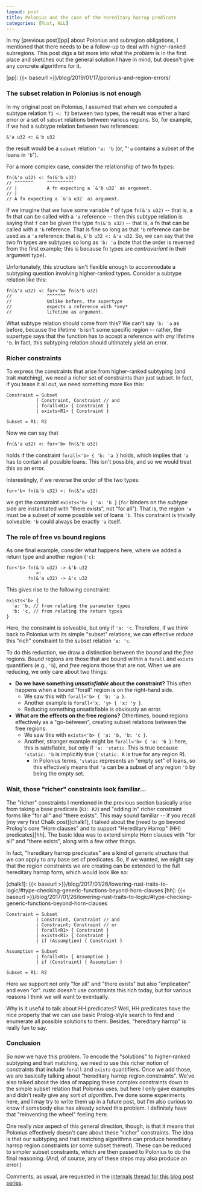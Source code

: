 ```yaml
---
layout: post
title: Polonius and the case of the hereditary harrop predicate
categories: [Rust, NLL]
---
```


In my [previous post][pp] about Polonius and subregion obligations, I
mentioned that there needs to be a follow-up to deal with
higher-ranked subregions. This post digs a bit more into what the
*problem* is in the first place and sketches out the general solution
I have in mind, but doesn't give any concrete algorithms for it.

[pp]: {{< baseurl >}}/blog/2019/01/17/polonius-and-region-errors/

### The subset relation in Polonius is not enough

In my original post on Polonius, I assumed that when we computed a
subtype relation `T1 <: T2` between two types, the result was either a
hard error or a set of `subset` relations between various regions.
So, for example, if we had a subtype relation between two references:

```
&'a u32 <: &'b u32
```

the result would be a `subset` relation `'a: 'b` (or, "`'a` contains a
subset of the loans in `'b`").

For a more complex case, consider the relationship of two fn types:

```
fn(&'a u32) <: fn(&'b u32)
// ^^^^^^^     ^^^^^^^^^^
// |           A fn expecting a `&'b u32` as argument.
// |
// A fn expecting a `&'a u32` as argument.
```

If we imagine that we have some variable `f` of type `fn(&'a u32)` --
that is, a fn that can be called with a `'a` reference -- then this
subtype relation is saying that `f` can be given the type `fn(&'b
u32)` -- that is, a fn that can be called with a `'b` reference.  That
is fine so long as that `'b` reference can be used as a `'a`
reference: that is, `&'b u32 <: &'a u32`. So, we can say that the two
fn types are subtypes so long as `'b: 'a` (note that the order is
reversed from the first example; this is because fn types are
*contravariant* in their argument type).

Unfortunately, this structure isn't flexible enough to accommodate a
subtyping question involving higher-ranked types. Consider a subtype
relation like this:

```
fn(&'a u32) <: for<'b> fn(&'b u32)
//             ^^^^^^^
//             Unlike before, the supertype
//             expects a reference with *any*
//             lifetime as argument.
```

What subtype relation should come from this? We can't say `'b: 'a` as
before, because the lifetime `'b` isn't some specific region --
rather, the supertype says that the function has to accept a reference
with *any* lifetime `'b`. In fact, this subtyping relation should
ultimately yield an error.

### Richer constraints

To express the constraints that arise from higher-ranked subtyping
(and trait matching), we need a richer set of constraints than just
subset. In fact, if you tease it all out, we need something more like
this:

```
Constraint = Subset
           | Constraint, Constraint // and
           | forall<R1> { Constraint }
           | exists<R1> { Constraint }

Subset = R1: R2  
```

Now we can say that

```
fn(&'a u32) <: for<'b> fn(&'b u32)
```

holds if the constraint `forall<'b> { 'b: 'a }` holds, which implies
that `'a` has to contain all possible loans. This isn't possible, and
so we would treat this as an error.

Interestingly, if we reverse the order of the two types:

```
for<'b> fn(&'b u32) <: fn(&'a u32)
```

we get the constraint `exists<'b> { 'a: 'b }` (`for` binders on the
*subtype* side are instantiated with "there exists", not "for
all"). That is, the region `'a` must be a subset of some possible set
of loans `'b`. This constraint is trivially solveable: `'b` could
always be exactly `'a` itself.

### The role of free vs bound regions

As one final example, consider what happens here, where we added a
return type and another region (`'c`):

```
for<'b> fn(&'b u32) -> &'b u32
           <:
        fn(&'a u32) -> &'c u32
```

This gives rise to the following constraint:

```
exists<'b> {
  'a: 'b, // from relating the parameter types
  'b: 'c, // from relating the return types
}
```

Here, the constraint is solveable, but only if `'a: 'c`. Therefore, if
we think back to Polonius with its simple "subset" relations, we can
effective *reduce* this "rich" constraint to the subset relation `'a:
'c`.

To do this reduction, we draw a distinction between the *bound* and
the *free* regions. *Bound* regions are those that are bound within a
`forall` and `exists` quantifiers (e.g., `'b`), and *free* regions
those that are not. When we are reducing, we only care about two things:

- **Do we have something *unsatisfiable* about the constraint?** This
  often happens when a bound "forall" region is on the right-hand
  side.
  - We saw this with `forall<'b> { 'b: 'a }`.
  - Another example is `forall<'x, 'y> { 'x: 'y }`.
  - Reducing something unsatisfiable is obviously an error.
- **What are the effects on the free regions?** Othertimes, bound
  regions effectively as a "go-between", creating subset relations
  between the free regions.
  - We saw this with `exists<'b> { 'a: 'b, 'b: 'c }`.
  - Another, stranger example might be `forall<'b> { 'a: 'b }`: here,
    this is satisfiable, but only if `'a: 'static`. This is true
    because `'static: 'b` is implicitly true (`'static: R` is true for
    any region R).
    - In Polonius terms, `'static` represents an "empty set" of loans,
      so this effectively means that `'a` can be a subset of any
      region `'b` by being the empty set.

### Wait, those "richer" constraints look familiar...

The "richer" constraints I mentioned in the previous section basically
arise from taking a base predicate (`R1: R2`) and "adding in" richer
constraint forms like "for all" and "there exists". This may sound
familiar -- if you recall [my very first Chalk post][chalk1], I talked
about the [need to go beyond Prolog's core "Horn clauses" and to
support "Hereditary Harrop" (HH) predicates][hh]. The basic idea was
to extend simple Horn clauses with "for all" and "there exists", along
with a few other things.

In fact, "hereditary harrop predicates" are a kind of generic
structure that we can apply to any base set of predicates. So, if we
wanted, we might say that the region constraints we are creating can
be extended to the full hereditary harrop form, which would look like
so:

[chalk1]: {{< baseurl >}}/blog/2017/01/26/lowering-rust-traits-to-logic/#type-checking-generic-functions-beyond-horn-clauses
[hh]: {{< baseurl >}}/blog/2017/01/26/lowering-rust-traits-to-logic/#type-checking-generic-functions-beyond-horn-clauses

```
Constraint = Subset
           | Constraint, Constraint // and
           | Constraint; Constraint // or
           | forall<R1> { Constraint }
           | exists<R1> { Constraint }
           | if (Assumption) { Constraint }
           
Assumption = Subset
           | forall<R1> { Assumption }
           | if (Constraint) { Assumption }

Subset = R1: R2  
```

Here we support not only "for all" and "there exists" but also
"implication" and even "or". rustc doesn't use constraints this rich
today, but for various reasons I think we will want to eventually.

Why is it useful to talk about HH predicates? Well, HH predicates have
the nice property that we can use basic Prolog-style search to find
and enumerate all possible solutions to them. Besides, "hereditary
harrop" is really fun to say.

### Conclusion

So now we have this problem. To encode the "solutions" to
higher-ranked subtyping and trait matching, we need to use this richer
notion of constraints that include `forall` and `exists`
quantifiers. Once we add those, we are basically talking about
"hereditary harrop region constraints". We've also talked about the
idea of mapping these complex constraints down to the simple subset
relation that Polonius uses, but here I only gave examples and didn't
really give any sort of *algorithm*. I've done some experiments here,
and I may try to write them up in a future post, but I'm also curious
to know if somebody else has already solved this problem. I definitely
have that "reinventing the wheel" feeling here.

One really *nice* aspect of this general direction, though, is that it
means that Polonius effectively doesn't care about these "richer"
constraints. The idea is that our subtyping and trait matching
algorithms can produce hereditary harrop region constraints (or some
subset thereof). These can be reduced to simpler subset constraints,
which are then passed to Polonius to do the final reasoning. (And, of
course, any of these steps may also produce an error.)

Comments, as usual, are requested in the [internals thread for this
blog post series][internals].

[internals]: https://internals.rust-lang.org/t/blog-post-an-alias-based-formulation-of-the-borrow-checker/7411
